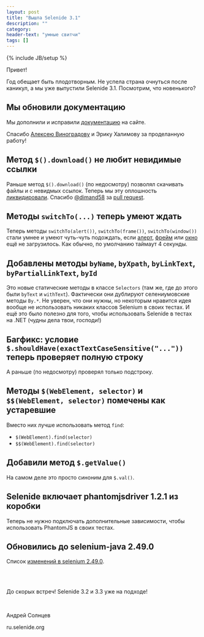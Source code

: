 ```yaml
---
layout: post
title: "Вышла Selenide 3.1"
description: ""
category:
header-text: "умные свитчи"
tags: []
---
```

{% include JB/setup %}

Привет!

Год обещает быть плодотворным. Не успела страна очнуться после каникул, а мы уже выпустили Selenide 3.1. 
Посмотрим, что новенького?

## Мы обновили документацию

Мы дополнили и исправили [документацию](/documentation.html) на сайте.

Спасибо [Алексею Виноградову](https://github.com/vinogradoff) и Эрику Халимову за проделанную работу!


## Метод `$().download()` не любит невидимые ссылки

Раньше метод `$().download()` (по недосмотру) позволял скачивать файлы и с невидмых ссылок. 
Теперь мы эту оплошность [ликвидировали](https://github.com/codeborne/selenide/issues/263). 
Спасибо [@dimand58](https://github.com/dimand58) за [pull request](https://github.com/codeborne/selenide/pull/264). 

## Методы `switchTo(...)` теперь умеют ждать

Теперь методы `switchTo(alert())`, `switchTo(frame())`, `switchTo(window())` стали умнее и умеют чуть-чуть подождать, если 
[алерт](https://github.com/codeborne/selenide/issues/206), [фрейм](https://github.com/codeborne/selenide/issues/206) 
или [окно](https://github.com/codeborne/selenide/issues/271) ещё не загрузилось. Как обычно, по умолчанию таймаут 4 секунды.

## Добавлены методы `byName`, `byXpath`, `byLinkText`, `byPartialLinkText`, `byId` 

Это новые статические методы в классе `Selectors` (там же, где до этого были `byText` и `withText`).
Фактически они дублируют селениумовские методы `By.*`. Не уверен, что они нужны, но некоторым нравится идея 
вообще не использовать никаких классов Selenium в своих тестах. 
И ещё это было полезно для того, чтобы использовать Selenide в тестах на .NET (чудны дела твои, господи!) 

## Багфикс: условие `$.shouldHave(exactTextCaseSensitive("..."))` теперь проверяет полную строку

А раньше (по недосмотру) проверял только подстроку.

## Методы `$(WebElement, selector)` и `$$(WebElement, selector)` помечены как устаревшие

Вместо них лучше использовать метод `find`:

 * `$(WebElement).find(selector)`
 * `$$(WebElement).find(selector)`

## Добавили метод `$.getValue()`

На самом деле это просто синоним для `$.val()`.

## Selenide включает phantomjsdriver 1.2.1 из коробки

Теперь не нужно подключать дополнительные зависимости, чтобы использовать PhantomJS в своих тестах.

## Обновились до selenium-java 2.49.0

Список [изменений в selenium 2.49.0](https://raw.githubusercontent.com/SeleniumHQ/selenium/master/java/CHANGELOG).

<br/>
<br/>

До скорых встреч!
Selenide 3.2 и 3.3 уже на подходе!

<br/>

Андрей Солнцев

ru.selenide.org
